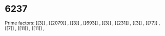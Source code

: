 # 6237

Prime factors: [[3]] , [[2079]] , [[3]] , [[693]] , [[3]] , [[231]] , [[3]] , [[77]] , [[7]] , [[11]] , [[11]] , 